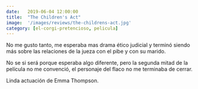 ```yaml
---
date:   2019-06-04 12:00:00
title:  "The Children's Act"
image:  '/images/reviews/the-childrens-act.jpg'
category: [el-corgi-pretencioso, pelicula]
---
```

No me gusto tanto, me esperaba mas drama ético judicial y terminó siendo más sobre las relaciones de la jueza con el pibe y con su marido.

No se si será porque esperaba algo diferente, pero la segunda mitad de la película no me convenció, el personaje del flaco no me terminaba de cerrar.

Linda actuación de Emma Thompson.
